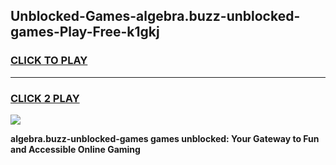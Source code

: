 
## Unblocked-Games-algebra.buzz-unblocked-games-Play-Free-k1gkj
<h3>
<a href="https://premium76.site?title=algebra.buzz-unblocked-games&ref=17A">CLICK TO PLAY</a></h3>
<hr>

<h3>
<a href="https://premium76.site?title=algebra.buzz-unblocked-games&ref=17A">CLICK 2 PLAY</a>
  
</h3>

<a href="https://premium76.site?title=algebra.buzz-unblocked-games&ref=17A"><img src="https://clearcache.store/games.png"></a>


**algebra.buzz-unblocked-games games unblocked: Your Gateway to Fun and Accessible Online Gaming**

